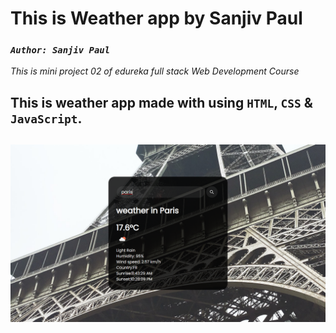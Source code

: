 # **This is Weather app by Sanjiv Paul**

### _`Author: Sanjiv Paul`_
*This is mini project 02 of edureka full stack Web Development Course* 
## This is weather app made with using `HTML`, `CSS` & `JavaScript`.

## ![weatherapp](weatherApp.png)
